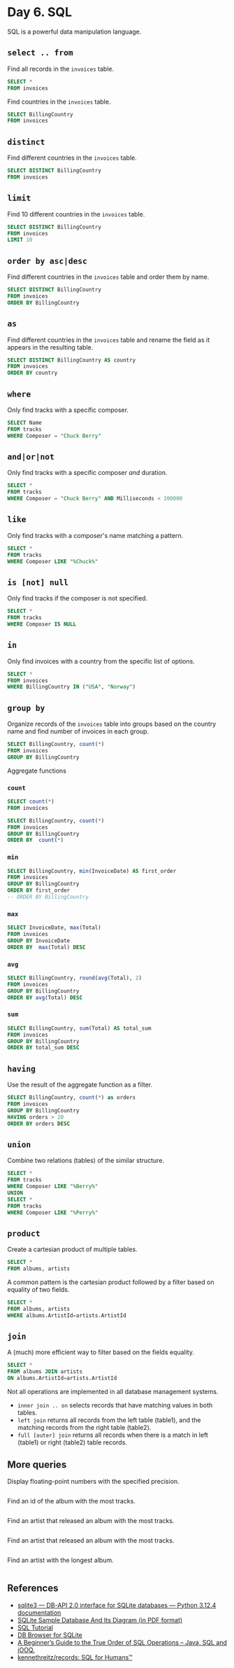 # Day 6. SQL

SQL is a powerful data manipulation language.

## `select .. from`

Find all records in the `invoices` table.

```sql
SELECT *
FROM invoices
```

Find countries in the `invoices` table.

```sql
SELECT BillingCountry
FROM invoices
```

## `distinct`

Find different countries in the `invoices` table.

```sql
SELECT DISTINCT BillingCountry
FROM invoices
```

## `limit`

Find 10 different countries in the `invoices` table.

```sql
SELECT DISTINCT BillingCountry
FROM invoices
LIMIT 10
```

## `order by asc|desc`

Find different countries in the `invoices` table and order them by name.

```sql
SELECT DISTINCT BillingCountry
FROM invoices
ORDER BY BillingCountry
```

## `as`

Find different countries in the `invoices` table and rename the field as it appears in the resulting table.

```sql
SELECT DISTINCT BillingCountry AS country
FROM invoices
ORDER BY country
```

## `where`

Only find tracks with a specific composer.

```sql
SELECT Name
FROM tracks
WHERE Composer = "Chuck Berry"
```

## `and|or|not`

Only find tracks with a specific composer _and_ duration.

```sql
SELECT *
FROM tracks
WHERE Composer = "Chuck Berry" AND Milliseconds < 200000
```

## `like`

Only find tracks with a composer's name matching a pattern.

```sql
SELECT *
FROM tracks
WHERE Composer LIKE "%Chuck%"
```

## `is [not] null`

Only find tracks if the composer is not specified.

```sql
SELECT *
FROM tracks
WHERE Composer IS NULL
```

## `in`

Only find invoices with a country from the specific list of options.

```sql
SELECT *
FROM invoices
WHERE BillingCountry IN ("USA", "Norway")
```

## `group by`

Organize records of the `invoices` table into groups based on the country name and find number of invoices in each group.

```sql
SELECT BillingCountry, count(*)
FROM invoices
GROUP BY BillingCountry
```

Aggregate functions

### `count`

```sql
SELECT count(*)
FROM invoices
```

```sql
SELECT BillingCountry, count(*)
FROM invoices
GROUP BY BillingCountry
ORDER BY  count(*)
```

### `min`

```sql
SELECT BillingCountry, min(InvoiceDate) AS first_order
FROM invoices
GROUP BY BillingCountry
ORDER BY first_order
-- ORDER BY BillingCountry
```

### `max`

```sql
SELECT InvoiceDate, max(Total)
FROM invoices
GROUP BY InvoiceDate
ORDER BY  max(Total) DESC
```

### `avg`

```sql
SELECT BillingCountry, round(avg(Total), 2)
FROM invoices
GROUP BY BillingCountry
ORDER BY avg(Total) DESC
```

### `sum`

```sql
SELECT BillingCountry, sum(Total) AS total_sum
FROM invoices
GROUP BY BillingCountry
ORDER BY total_sum DESC
```

## `having`

Use the result of the aggregate function as a filter.

```sql
SELECT BillingCountry, count(*) as orders
FROM invoices
GROUP BY BillingCountry
HAVING orders > 20
ORDER BY orders DESC
```

## `union`

Combine two relations (tables) of the similar structure.

```sql
SELECT *
FROM tracks
WHERE Composer LIKE "%Berry%"
UNION 
SELECT *
FROM tracks
WHERE Composer LIKE "%Perry%"
```

## `product`

Create a cartesian product of multiple tables.

```sql
SELECT *
FROM albums, artists
```

A common pattern is the cartesian product followed by a filter based on equality of two fields.

```sql
SELECT *
FROM albums, artists
WHERE albums.ArtistId=artists.ArtistId
```

## `join`

A (much) more efficient way to filter based on the fields equality.

```sql
SELECT *
FROM albums JOIN artists 
ON albums.ArtistId=artists.ArtistId
```

Not all operations are implemented in all database management systems.

- `inner join .. on` selects records that have matching values in both tables.
- `left join` returns all records from the left table (table1), and the matching records from the right table (table2).
- `full [outer] join` returns all records when there is a match in left (table1) or right (table2) table records.

## More queries

Display floating-point numbers with the specified precision.

```sql
```

Find an id of the album with the most tracks.

```sql
```

Find an artist that released an album with the most tracks.

```sql
```

Find an artist that released an album with the most tracks.

```sql
```

Find an artist with the longest album.

```sql
```

## References

- [sqlite3 — DB-API 2.0 interface for SQLite databases — Python 3.12.4 documentation](https://docs.python.org/3/library/sqlite3.html)
- [SQLite Sample Database And Its Diagram (in PDF format)](https://www.sqlitetutorial.net/sqlite-sample-database/)
- [SQL Tutorial](https://www.w3schools.com/sql/default.asp)
- [DB Browser for SQLite](https://sqlitebrowser.org/)
- [A Beginner’s Guide to the True Order of SQL Operations – Java, SQL and jOOQ.](https://blog.jooq.org/a-beginners-guide-to-the-true-order-of-sql-operations/)
- [kennethreitz/records: SQL for Humans™](https://github.com/kennethreitz/records)
